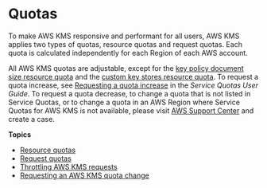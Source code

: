 # Quotas<a name="limits"></a>

To make AWS KMS responsive and performant for all users, AWS KMS applies two types of quotas, resource quotas and request quotas\. Each quota is calculated independently for each Region of each AWS account\.

All AWS KMS quotas are adjustable, except for the [key policy document size resource quota](resource-limits.md#key-policy-limit) and the [custom key stores resource quota](resource-limits.md#cks-resource-quota)\. To request a quota increase, see [Requesting a quota increase](https://docs.aws.amazon.com/servicequotas/latest/userguide/request-increase.html) in the *Service Quotas User Guide*\. To request a quota decrease, to change a quota that is not listed in Service Quotas, or to change a quota in an AWS Region where Service Quotas for AWS KMS is not available, please visit [AWS Support Center](https://console.aws.amazon.com/support/home) and create a case\. 

**Topics**
+ [Resource quotas](resource-limits.md)
+ [Request quotas](requests-per-second.md)
+ [Throttling AWS KMS requests](throttling.md)
+ [Requesting an AWS KMS quota change](increase-quota.md)